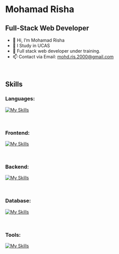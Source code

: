 # Mohamad Risha

## Full-Stack Web Developer
<!-- [![Typing SVG](https://readme-typing-svg.herokuapp.com?duration=2000&color=FCB33A&lines=Full-Stack+Web+Developer;Consultant;Mentor;Trainer)][coddict] -->

<!-- [![LinkedIn Profile](https://img.shields.io/badge/FADIHANIA-Profile-0077b5?style=for-the-badge&logo=linkedin)][linkedin] -->

- 👋 Hi, I’m Mohamad Risha
- 👀 I Study in UCAS
- 🌱 Full stack web developer under training.
- 📫 Contact via Email: mohd.ris.2000@gmail.com

<br />

## Skills
### Languages:
[![My Skills](https://skillicons.dev/icons?i=js,html,css,php)]()

<br />

### Frontend:
[![My Skills](https://skillicons.dev/icons?i=bootstrap,vue)]()

<br />

### Backend:
[![My Skills](https://skillicons.dev/icons?i=php,laravel,wordpress)]()

<br />

### Database:
[![My Skills](https://skillicons.dev/icons?i=mysql,sqlite)](https://www.mysql.com/)

<br />

### Tools:
[![My Skills](https://skillicons.dev/icons?i=vscode,git,github)]()


